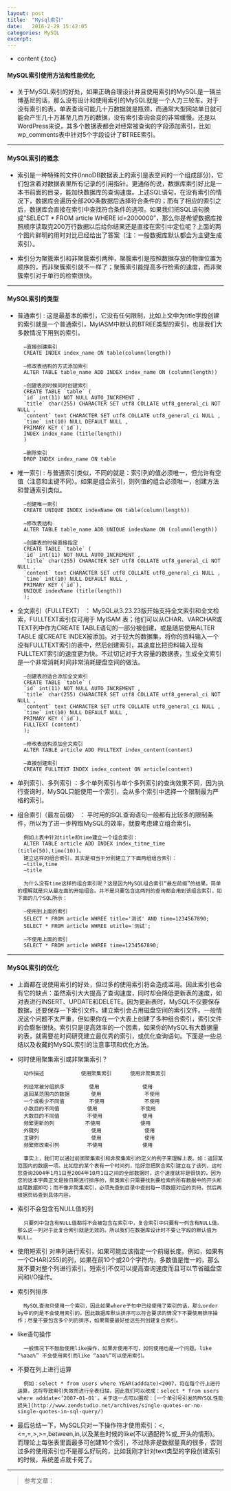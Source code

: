```yaml
---
layout: post
title:  "Mysql索引"
date:   2016-2-29 15:42:05
categories: MySQL
excerpt: 
---
```


* content
{:toc}

#### MySQL索引使用方法和性能优化

* 关于MySQL索引的好处，如果正确合理设计并且使用索引的MySQL是一辆兰博基尼的话，那么没有设计和使用索引的MySQL就是一个人力三轮车。对于没有索引的表，单表查询可能几十万数据就是瓶颈，而通常大型网站单日就可能会产生几十万甚至几百万的数据，没有索引查询会变的非常缓慢。还是以WordPress来说，其多个数据表都会对经常被查询的字段添加索引，比如wp_comments表中针对5个字段设计了BTREE索引。

---

#### MySQL索引的概念

* 索引是一种特殊的文件(InnoDB数据表上的索引是表空间的一个组成部分)，它们包含着对数据表里所有记录的引用指针。更通俗的说，数据库索引好比是一本书前面的目录，能加快数据库的查询速度。上述SQL语句，在没有索引的情况下，数据库会遍历全部200条数据后选择符合条件的；而有了相应的索引之后，数据库会直接在索引中查找符合条件的选项。如果我们把SQL语句换成“SELECT * FROM article WHERE id=2000000”，那么你是希望数据库按照顺序读取完200万行数据以后给你结果还是直接在索引中定位呢？上面的两个图片鲜明的用时对比已经给出了答案（注：一般数据库默认都会为主键生成索引）。

* 索引分为聚簇索引和非聚簇索引两种，聚簇索引是按照数据存放的物理位置为顺序的，而非聚簇索引就不一样了；聚簇索引能提高多行检索的速度，而非聚簇索引对于单行的检索很快。

---

#### MySQL索引的类型

* 普通索引 : 这是最基本的索引，它没有任何限制，比如上文中为title字段创建的索引就是一个普通索引，MyIASM中默认的BTREE类型的索引，也是我们大多数情况下用到的索引。

        –直接创建索引
        CREATE INDEX index_name ON table(column(length))

        –修改表结构的方式添加索引
        ALTER TABLE table_name ADD INDEX index_name ON (column(length))

        –创建表的时候同时创建索引
        CREATE TABLE `table` (
        `id` int(11) NOT NULL AUTO_INCREMENT ,
        `title` char(255) CHARACTER SET utf8 COLLATE utf8_general_ci NOT NULL ,
        `content` text CHARACTER SET utf8 COLLATE utf8_general_ci NULL ,
        `time` int(10) NULL DEFAULT NULL ,
        PRIMARY KEY (`id`),
        INDEX index_name (title(length))
        )
        
        –删除索引
        DROP INDEX index_name ON table

* 唯一索引 : 与普通索引类似，不同的就是：索引列的值必须唯一，但允许有空值（注意和主键不同）。如果是组合索引，则列值的组合必须唯一，创建方法和普通索引类似。

        –创建唯一索引
        CREATE UNIQUE INDEX indexName ON table(column(length))

        –修改表结构
        ALTER TABLE table_name ADD UNIQUE indexName ON (column(length))

        –创建表的时候直接指定
        CREATE TABLE `table` (
        `id` int(11) NOT NULL AUTO_INCREMENT ,
        `title` char(255) CHARACTER SET utf8 COLLATE utf8_general_ci NOT NULL ,
        `content` text CHARACTER SET utf8 COLLATE utf8_general_ci NULL ,
        `time` int(10) NULL DEFAULT NULL ,
        PRIMARY KEY (`id`),
        UNIQUE indexName (title(length))
        );

* 全文索引（FULLTEXT） ： MySQL从3.23.23版开始支持全文索引和全文检索，FULLTEXT索引仅可用于 MyISAM 表；他们可以从CHAR、VARCHAR或TEXT列中作为CREATE TABLE语句的一部分被创建，或是随后使用ALTER TABLE 或CREATE INDEX被添加。对于较大的数据集，将你的资料输入一个没有FULLTEXT索引的表中，然后创建索引，其速度比把资料输入现有FULLTEXT索引的速度更为快。不过切记对于大容量的数据表，生成全文索引是一个非常消耗时间非常消耗硬盘空间的做法。

        –创建表的适合添加全文索引
        CREATE TABLE `table` (
        `id` int(11) NOT NULL AUTO_INCREMENT ,
        `title` char(255) CHARACTER SET utf8 COLLATE utf8_general_ci NOT NULL ,
        `content` text CHARACTER SET utf8 COLLATE utf8_general_ci NULL ,
        `time` int(10) NULL DEFAULT NULL ,
        PRIMARY KEY (`id`),
        FULLTEXT (content)
        );

        –修改表结构添加全文索引
        ALTER TABLE article ADD FULLTEXT index_content(content)

        –直接创建索引
        CREATE FULLTEXT INDEX index_content ON article(content)

* 单列索引、多列索引 ：多个单列索引与单个多列索引的查询效果不同，因为执行查询时，MySQL只能使用一个索引，会从多个索引中选择一个限制最为严格的索引。

* 组合索引（最左前缀） ： 平时用的SQL查询语句一般都有比较多的限制条件，所以为了进一步榨取MySQL的效率，就要考虑建立组合索引。

        例如上表中针对title和time建立一个组合索引：
        ALTER TABLE article ADD INDEX index_titme_time (title(50),time(10))。
        建立这样的组合索引，其实是相当于分别建立了下面两组组合索引：
        –title,time
        –title
        
        为什么没有time这样的组合索引呢？这是因为MySQL组合索引“最左前缀”的结果。简单的理解就是只从最左面的开始组合。并不是只要包含这两列的查询都会用到该组合索引，如下面的几个SQL所示：

        –使用到上面的索引
        SELECT * FROM article WHREE title='测试' AND time=1234567890;
        SELECT * FROM article WHREE utitle='测试';

        –不使用上面的索引
        SELECT * FROM article WHREE time=1234567890;

---

#### MySQL索引的优化

* 上面都在说使用索引的好处，但过多的使用索引将会造成滥用。因此索引也会有它的缺点：虽然索引大大提高了查询速度，同时却会降低更新表的速度，如对表进行INSERT、UPDATE和DELETE。因为更新表时，MySQL不仅要保存数据，还要保存一下索引文件。建立索引会占用磁盘空间的索引文件。一般情况这个问题不太严重，但如果你在一个大表上创建了多种组合索引，索引文件的会膨胀很快。索引只是提高效率的一个因素，如果你的MySQL有大数据量的表，就需要花时间研究建立最优秀的索引，或优化查询语句。下面是一些总结以及收藏的MySQL索引的注意事项和优化方法。

* 何时使用聚集索引或非聚集索引？

        
        动作描述	        使用聚集索引	    使用非聚集索引
        
        列经常被分组排序	    使用	            使用
        返回某范围内的数据	    使用	            不使用
        一个或极少不同值	    不使用	            不使用
        小数目的不同值	        使用	            不使用
        大数目的不同值	        不使用	            使用
        频繁更新的列	        不使用	            使用
        外键列	                使用	            使用
        主键列	                使用	            使用
        频繁修改索引列	        不使用	            使用
        
        事实上，我们可以通过前面聚集索引和非聚集索引的定义的例子来理解上表。如：返回某范围内的数据一项。比如您的某个表有一个时间列，恰好您把聚合索引建立在了该列，这时您查询2004年1月1日至2004年10月1日之间的全部数据时，这个速度就将是很快的，因为您的这本字典正文是按日期进行排序的，聚类索引只需要找到要检索的所有数据中的开头和结尾数据即可；而不像非聚集索引，必须先查到目录中查到每一项数据对应的页码，然后再根据页码查到具体内容。
        
* 索引不会包含有NULL值的列

        只要列中包含有NULL值都将不会被包含在索引中，复合索引中只要有一列含有NULL值，那么这一列对于此复合索引就是无效的。所以我们在数据库设计时不要让字段的默认值为NULL。
        
* 使用短索引
        对串列进行索引，如果可能应该指定一个前缀长度。例如，如果有一个CHAR(255)的列，如果在前10个或20个字符内，多数值是惟一的，那么就不要对整个列进行索引。短索引不仅可以提高查询速度而且可以节省磁盘空间和I/O操作。

* 索引列排序

        MySQL查询只使用一个索引，因此如果where子句中已经使用了索引的话，那么order by中的列是不会使用索引的。因此数据库默认排序可以符合要求的情况下不要使用排序操作；尽量不要包含多个列的排序，如果需要最好给这些列创建复合索引。

* like语句操作

        一般情况下不鼓励使用like操作，如果非使用不可，如何使用也是一个问题。like “%aaa%” 不会使用索引而like “aaa%”可以使用索引。
        
* 不要在列上进行运算

        例如：select * from users where YEAR(adddate)<2007，将在每个行上进行运算，这将导致索引失效而进行全表扫描，因此我们可以改成：select * from users where adddate<’2007-01-01′。关于这一点可以围观：[一个单引号引发的MYSQL性能损失](http://www.zendstudio.net/archives/single-quotes-or-no-single-quotes-in-sql-query/)
        
* 最后总结一下，MySQL只对一下操作符才使用索引：<,<=,=,>,>=,between,in,以及某些时候的like(不以通配符%或_开头的情形)。而理论上每张表里面最多可创建16个索引，不过除非是数据量真的很多，否则过多的使用索引也不是那么好玩的，比如我刚才针对text类型的字段创建索引的时候，系统差点就卡死了。

---

> 参考文章：